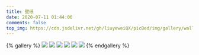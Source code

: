 ```yaml
---
title: 壁纸
date: 2020-07-11 01:44:06
comments: false
top_img: https://cdn.jsdelivr.net/gh/liuyeweiQX/picBed/img/gallery/wallpaperTop.jpg
---
```

{% gallery %}
![](https://hexoblog-liuyewei.oss-cn-beijing.aliyuncs.com/hexo%E7%9B%B8%E5%86%8C/%E5%A3%81%E7%BA%B8/img1.jpg)
![](https://hexoblog-liuyewei.oss-cn-beijing.aliyuncs.com/hexo%E7%9B%B8%E5%86%8C/%E5%A3%81%E7%BA%B8/img2.jpg)
![](https://hexoblog-liuyewei.oss-cn-beijing.aliyuncs.com/hexo%E7%9B%B8%E5%86%8C/%E5%A3%81%E7%BA%B8/img3.jpg)
![](https://hexoblog-liuyewei.oss-cn-beijing.aliyuncs.com/hexo%E7%9B%B8%E5%86%8C/%E5%A3%81%E7%BA%B8/img4.jpg)
![](https://hexoblog-liuyewei.oss-cn-beijing.aliyuncs.com/hexo%E7%9B%B8%E5%86%8C/%E5%A3%81%E7%BA%B8/img5.jpg)
![](https://hexoblog-liuyewei.oss-cn-beijing.aliyuncs.com/hexo%E7%9B%B8%E5%86%8C/%E5%A3%81%E7%BA%B8/img6.jpg)
{% endgallery %}